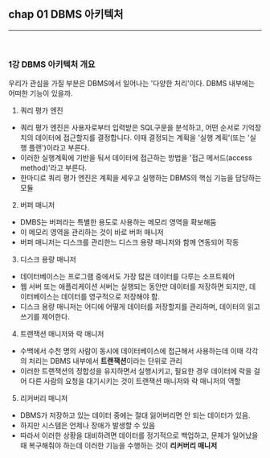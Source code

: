 ## chap 01 DBMS 아키텍처

---

<br>

### 1강 DBMS 아키텍처 개요

우리가 관심을 가질 부분은 DBMS에서 일어나는 '다양한 처리'이다.
DBMS 내부에는 어떠한 기능이 있을까.

1. 쿼리 평가 엔진

- 쿼리 평가 엔진은 사용자로부터 입력받은 SQL구문을 분석하고, 어떤 순서로 기억장치의 데이터에 접근할지를 결정합니다. 이때 결정되는 계획을 '실행 계획'(또는 '실행 플랜')이라고 부른다.
- 이러한 실행계획에 기반을 둬서 데이터에 접근하는 방법을 '접근 메서드(access method)'라고 부른다.
- 한마디로 쿼리 평가 엔진은 계획을 세우고 실행하는 DBMS의 핵심 기능을 담당하는 모듈

2. 버퍼 매니저

- DMBS는 버퍼라는 특별한 용도로 사용하는 메모리 영역을 확보해둠
- 이 메모리 영역을 관리하는 것이 바로 버퍼 매니저
- 버퍼 매니저는 디스크를 관리한느 디스크 용량 매니저와 함께 연동되어 작동

3. 디스크 용량 매니저

- 데이터베이스는 프로그램 중에서도 가장 많은 데이터를 다루는 소프트웨어
- 웹 서버 또는 애플리케이션 서버는 실행되는 동안만 데이터를 저장하면 되지만, 데이터베이스는 데이터를 영구적으로 저장해야 함.
- 디스크 용량 매니저는 어디에 어떻게 데이터를 저장할지를 관리하며, 데이터의 읽고 쓰기를 제어한다.

4. 트랜잭션 매니저와 락 매니저

- 수백에서 수천 명의 사람이 동시에 데이터베이스에 접근해서 사용하는데 이때 각각의 처리는 DBMS 내부에서 **트랜잭션**이라는 단위로 관리
- 이러한 트랜잭션의 정합성을 유지하면서 실행시키고, 필요한 경우 데이터에 락을 걸어 다른 사람의 요청을 대기시키는 것이 트랜잭션 매니저와 락 매니저의 역할

5. 리커버리 매니저

- DBMS가 저장하고 있는 데이터 중에는 절대 잃어버리면 안 되는 데이터가 있음.
- 하지만 시스템은 언제나 장애가 발생할 수 있음
- 따라서 이러한 상황을 대비하려면 데이터를 정기적으로 백업하고, 문제가 일어났을 때 복구해줘야 하는데 이러한 기능을 수행하는 것이 **리커버리 매니저**
